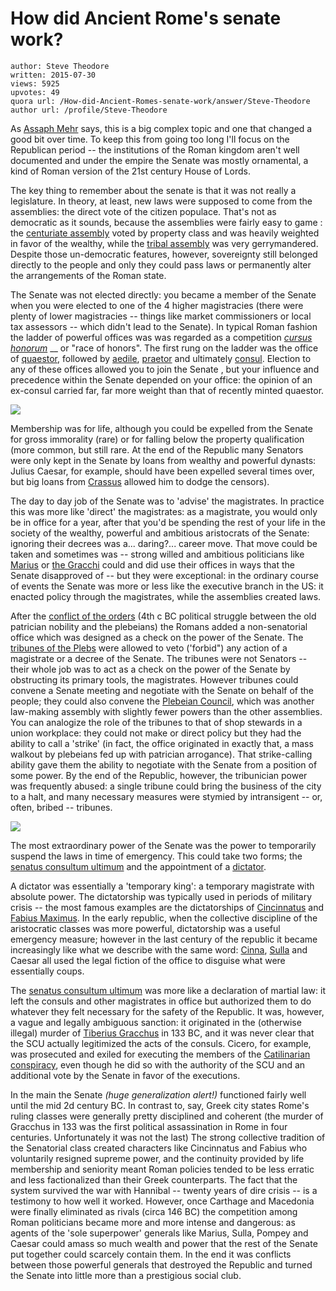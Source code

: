 # How did Ancient Rome's senate work?

	author: Steve Theodore
	written: 2015-07-30
	views: 5925
	upvotes: 49
	quora url: /How-did-Ancient-Romes-senate-work/answer/Steve-Theodore
	author url: /profile/Steve-Theodore


As [Assaph Mehr](https://www.quora.com/profile/Assaph-Mehr) says, this is a big complex topic and one that changed a good bit over time. To keep this from going too long I'll focus on the Republican period -- the institutions of the Roman kingdom aren't well documented and under the empire the Senate was mostly ornamental, a kind of Roman version of the 21st century House of Lords.

The key thing to remember about the senate is that it was not really a legislature. In theory, at least, new laws were supposed to come from the assemblies: the direct vote of the citizen populace. That's not as democratic as it sounds, because the assemblies were fairly easy to game : the [centuriate assembly](https://en.wikipedia.org/wiki/Century_Assembly) voted by property class and was heavily weighted in favor of the wealthy, while the [tribal assembly](https://en.wikipedia.org/wiki/Tribal_Assembly) was very gerrymandered. Despite those un-democratic features, however, sovereignty still belonged directly to the people and only they could pass laws or permanently alter the arrangements of the Roman state.

The Senate was not elected directly: you became a member of the Senate when you were elected to one of the 4 higher magistracies (there were plenty of lower magistracies -- things like market commissioners or local tax assessors -- which didn't lead to the Senate). In typical Roman fashion the ladder of powerful offices was was regarded as a competition _[cursus honorum](https://en.wikipedia.org/wiki/Cursus_honorum)_ __ or "race of honors". The first rung on the ladder was the office of [quaestor](https://en.wikipedia.org/wiki/Quaestor), followed by [aedile](https://en.wikipedia.org/wiki/Aedile), [praetor](https://en.wikipedia.org/wiki/Praetor) and ultimately [consul](https://en.wikipedia.org/wiki/Roman_consul). Election to any of these offices allowed you to join the Senate , but your influence and precedence within the Senate depended on your office: the opinion of an ex-consul carried far, far more weight than that of recently minted quaestor.



![](https://qph.fs.quoracdn.net/main-qimg-26444b462f82c86d3901b472adf32228)


Membership was for life, although you could be expelled from the Senate for gross immorality (rare) or for falling below the property qualification (more common, but still rare. At the end of the Republic many Senators were only kept in the Senate by loans from wealthy and powerful dynasts: Julius Caesar, for example, should have been expelled several times over, but big loans from [Crassus](https://en.wikipedia.org/wiki/Marcus_Licinius_Crassus) allowed him to dodge the censors).

The day to day job of the Senate was to 'advise' the magistrates. In practice this was more like 'direct' the magistrates: as a magistrate, you would only be in office for a year, after that you'd be spending the rest of your life in the society of the wealthy, powerful and ambitious aristocrats of the Senate: ignoring their decrees was a... daring?... career move. That move could be taken and sometimes was -- strong willed and ambitious politicians like [Marius](https://en.wikipedia.org/wiki/Gaius_Marius) or [the Gracchi](https://en.wikipedia.org/wiki/Gracchi) could and did use their offices in ways that the Senate disapproved of -- but they were exceptional: in the ordinary course of events the Senate was more or less like the executive branch in the US: it enacted policy through the magistrates, while the assemblies created laws. 

After the [conflict of the orders](https://en.wikipedia.org/wiki/Conflict_of_the_Orders) (4th c BC political struggle between the old patrician nobility and the plebeians) the Romans added a non-senatorial office which was designed as a check on the power of the Senate. The [tribunes of the Plebs](https://en.wikipedia.org/wiki/Tribune_of_the_Plebs) were allowed to veto ('forbid") any action of a magistrate or a decree of the Senate. The tribunes were not Senators -- their whole job was to act as a check on the power of the Senate by obstructing its primary tools, the magistrates. However tribunes could convene a Senate meeting and negotiate with the Senate on behalf of the people; they could also convene the [Plebeian Council](https://en.wikipedia.org/wiki/Plebeian_Council), which was another law-making assembly with slightly fewer powers than the other assemblies. You can analogize the role of the tribunes to that of shop stewards in a union workplace: they could not make or direct policy but they had the ability to call a 'strike' (in fact, the office originated in exactly that, a mass walkout by plebeians fed up with patrician arrogance). That strike-calling ability gave them the ability to negotiate with the Senate from a position of some power. By the end of the Republic, however, the tribunician power was frequently abused: a single tribune could bring the business of the city to a halt, and many necessary measures were stymied by intransigent -- or, often, bribed -- tribunes.



![](https://qph.fs.quoracdn.net/main-qimg-4a49ac234077af914baab0953d81c8d1)


The most extraordinary power of the Senate was the power to temporarily suspend the laws in time of emergency. This could take two forms; the [senatus consultum ultimum](https://en.wikipedia.org/wiki/Senatus_consultum_ultimum) and the appointment of a [ dictator](https://en.wikipedia.org/wiki/Roman_dictator).

A dictator was essentially a 'temporary king': a temporary magistrate with absolute power. The dictatorship was typically used in periods of military crisis -- the most famous examples are the dictatorships of [Cincinnatus](https://en.wikipedia.org/wiki/Lucius_Quinctius_Cincinnatus) and [Fabius Maximus](https://en.wikipedia.org/wiki/Fabius_Maximus). In the early republic, when the collective discipline of the aristocratic classes was more powerful, dictatorship was a useful emergency measure; however in the last century of the republic it became increasingly like what we describe with the same word: [ Cinna](https://en.wikipedia.org/wiki/Lucius_Cornelius_Cinna), [Sulla](https://en.wikipedia.org/wiki/Sulla) and Caesar all used the legal fiction of the office to disguise what were essentially coups.

The [senatus consultum ultimum](https://en.wikipedia.org/wiki/Senatus_consultum_ultimum) was more like a declaration of martial law: it left the consuls and other magistrates in office but authorized them to do whatever they felt necessary for the safety of the Republic. It was, however, a vague and legally ambiguous sanction: it originated in the (otherwise illegal) murder of [Tiberius Gracchus](https://en.wikipedia.org/wiki/Tiberius_Gracchus) in 133 BC, and it was never clear that the SCU actually legitimized the acts of the consuls. Cicero, for example, was prosecuted and exiled for executing the members of the [Catilinarian conspiracy](https://en.wikipedia.org/wiki/Second_Catilinarian_conspiracy), even though he did so with the authority of the SCU and an additional vote by the Senate in favor of the executions. 

In the main the Senate _(huge generalization alert!)_  functioned fairly well until the mid 2d century BC. In contrast to, say, Greek city states Rome's ruling classes were generally pretty disciplined and coherent (the murder of Gracchus in 133 was the first political assassination in Rome in four centuries. Unfortunately it was not the last) The strong collective tradition of the Senatorial class created characters like Cincinnatus and Fabius who voluntarily resigned supreme power, and the continuity provided by life membership and seniority meant Roman policies tended to be less erratic and less factionalized than their Greek counterparts. The fact that the system survived the war with Hannibal -- twenty years of dire crisis -- is a testimony to how well it worked. However, once Carthage and Macedonia were finally eliminated as rivals (circa 146 BC) the competition among Roman politicians became more and more intense and dangerous: as agents of the 'sole superpower' generals like Marius, Sulla, Pompey and Caesar could amass so much wealth and power that the rest of the Senate put together could scarcely contain them. In the end it was conflicts between those powerful generals that destroyed the Republic and turned the Senate into little more than a prestigious social club.

